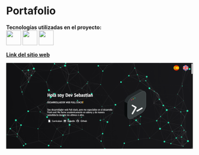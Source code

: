 # Portafolio

**Tecnologías utilizadas en el proyecto:**  
<img src="" height="40px" width="40px"/>
<img src="" height="40px" width="40px"/>
<img src="" height="40px" width="40px"/>

[**Link del sitio web** ](https://github.com/samuel-yepes)


![portafolio-presentacion](Img/Portafolio.png)

